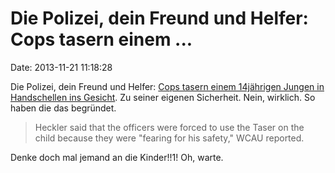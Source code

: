 Die Polizei, dein Freund und Helfer: Cops tasern einem \...
===========================================================

Date: 2013-11-21 11:18:28

Die Polizei, dein Freund und Helfer: [Cops tasern einem 14jährigen
Jungen in Handschellen ins
Gesicht](http://www.rawstory.com/rs/2013/11/20/pennsylvania-cops-taser-handcuffed-14-year-old-in-the-face-for-his-safety/).
Zu seiner eigenen Sicherheit. Nein, wirklich. So haben die das
begründet.

> Heckler said that the officers were forced to use the Taser on the
> child because they were "fearing for his safety," WCAU reported.

Denke doch mal jemand an die Kinder!!1! Oh, warte.
